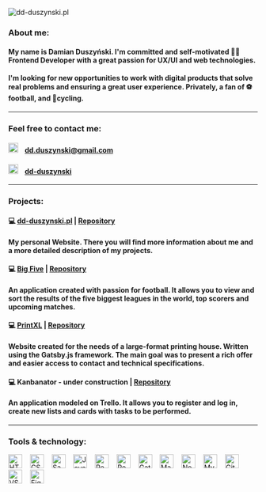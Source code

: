 ![dd-duszynski.pl](http://dd-duszynski.pl/static/media/HeroImg.jpg "dd-duszynski.pl")
### About me:
#### My name is Damian Duszyński. I'm committed and self-motivated 👨‍💻 Frontend Developer with a great passion for UX/UI and web technologies. 
#### I'm looking for new opportunities to work with digital products that solve real problems and ensuring a great user experience. Privately, a fan of ⚽ football, and 🚴cycling. 
---
### Feel free to contact me: 
#### <img alt="linkedin" title="linkedin" src="https://seekicon.com/free-icon-download/mail_19.svg" height="20"> &nbsp;&nbsp; dd.duszynski@gmail.com
#### <img alt="linkedin" title="linkedin" src="https://seekicon.com/free-icon-download/linkedin_13.svg" height="20"> &nbsp;&nbsp; [dd-duszynski](https://www.linkedin.com/in/dd-duszynski)
---
### Projects:
#### 💻 [dd-duszynski.pl](https://dd-duszynski.pl) | [Repository](https://github.com/dd-duszynski/dd-duszynski.github.io) 
#### My personal Website. There you will find more information about me and a more detailed description of my projects.
#### 💻 [Big Five](https://dd-duszynski.github.io/big-five/) | [Repository](https://github.com/dd-duszynski/big-five) 
#### An application created with passion for football. It allows you to view and sort the results of the five biggest leagues in the world, top scorers and upcoming matches.
#### 💻 [PrintXL](https://printxl.pl/) | [Repository](https://github.com/dd-duszynski/pxlGatsby) 
#### Website created for the needs of a large-format printing house. Written using the Gatsby.js framework. The main goal was to present a rich offer and easier access to contact and technical specifications.
#### 💻 Kanbanator - under construction | [Repository](https://github.com/dd-duszynski/kanbanator)
#### An application modeled on Trello. It allows you to register and log in, create new lists and cards with tasks to be performed.
---
### Tools & technology:
<img alt="HTML" title="HTML" src="https://seekicon.com/free-icon-download/html-5_1.svg" height="28"> &nbsp;&nbsp;
<img alt="CSS" title="CSS" src="https://seekicon.com/free-icon-download/css-3_2.svg" height="28"> &nbsp;&nbsp;
<img alt="Sass" title="Sass" src="https://seekicon.com/free-icon-download/sass_4.svg" height="28"> &nbsp;&nbsp;
<img alt="JavaScript" title="JavaScript" src="https://seekicon.com/free-icon-download/javascript_3.svg" height="28"> &nbsp;&nbsp;
<img alt="React" title="React" src="https://seekicon.com/free-icon-download/reactjs_1.svg" height="28"> &nbsp;&nbsp;
<img alt="Redux" title="Redux" src="https://seekicon.com/free-icon-download/redux_2.svg" height="28"> &nbsp;&nbsp;
<img alt="Gatsby" title="Gatsby" src="https://www.seekicon.com/free-icon-download/gatsbyjs-icon_1.svg" height="28"> &nbsp;&nbsp;
<img alt="Material UI" title="Material UI" src="https://seekicon.com/free-icon-download/material-ui_1.svg" height="28"> &nbsp;&nbsp;
<img alt="Node.js / Express.js" title="Node.js / Express.js" src="https://seekicon.com/free-icon-download/nodejs_2.svg" height="28"> &nbsp;&nbsp;
<img alt="MySQL" title="MySQL" src="https://seekicon.com/free-icon-download/mysql_4.svg" height="28"> &nbsp;&nbsp;
<img alt="Git" title="Git" src="https://seekicon.com/free-icon-download/git_6.svg" height="28"> &nbsp;&nbsp;
<img alt="VSC" title="VSC" src="https://seekicon.com/free-icon-download/visual-studio-code_2.svg" height="28"> &nbsp;&nbsp;
<img alt="Figma" title="Figma" src="https://seekicon.com/free-icon-download/figma_5.svg" height="28"> &nbsp;&nbsp;

